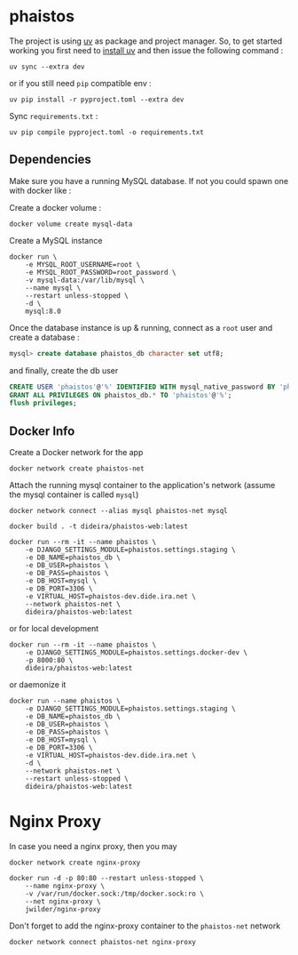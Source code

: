 # phaistos

The project is using [uv](https://docs.astral.sh/uv) as package and project 
manager. So, to get started working you first need to [install uv](https://docs.astral.sh/uv/getting-started/installation/)
and then issue the following command : 

```commandline
uv sync --extra dev
```

or if you still need `pip` compatible env : 

```commandline
uv pip install -r pyproject.toml --extra dev 
```

Sync `requirements.txt` : 

```commandline
uv pip compile pyproject.toml -o requirements.txt
```

## Dependencies

Make sure you have a running MySQL database. If not you could 
spawn one with docker like :

Create a docker volume :
```commandline
docker volume create mysql-data
```

Create a MySQL instance
```commandline
docker run \
    -e MYSQL_ROOT_USERNAME=root \
    -e MYSQL_ROOT_PASSWORD=root_password \
    -v mysql-data:/var/lib/mysql \
    --name mysql \
    --restart unless-stopped \
    -d \
    mysql:8.0
```

Once the database instance is up & running, connect as a `root`
user and create a database :

```sql
mysql> create database phaistos_db character set utf8;
```

and finally, create the db user

```sql
CREATE USER 'phaistos'@'%' IDENTIFIED WITH mysql_native_password BY 'phaistos';
GRANT ALL PRIVILEGES ON phaistos_db.* TO 'phaistos'@'%';
flush privileges;
```



## Docker Info

Create a Docker network for the app
```commandline
docker network create phaistos-net
```

Attach the running mysql container to the application's network (assume the mysql container is called `mysql`)

```commandline
docker network connect --alias mysql phaistos-net mysql
```
```commandline
docker build . -t dideira/phaistos-web:latest
```

```commandline
docker run --rm -it --name phaistos \
    -e DJANGO_SETTINGS_MODULE=phaistos.settings.staging \
    -e DB_NAME=phaistos_db \
    -e DB_USER=phaistos \
    -e DB_PASS=phaistos \
    -e DB_HOST=mysql \
    -e DB_PORT=3306 \
    -e VIRTUAL_HOST=phaistos-dev.dide.ira.net \
    --network phaistos-net \
    dideira/phaistos-web:latest
```

or for local development

```commandline
docker run --rm -it --name phaistos \
    -e DJANGO_SETTINGS_MODULE=phaistos.settings.docker-dev \
    -p 8000:80 \
    dideira/phaistos-web:latest
```

or daemonize it
```commandline
docker run --name phaistos \
    -e DJANGO_SETTINGS_MODULE=phaistos.settings.staging \
    -e DB_NAME=phaistos_db \
    -e DB_USER=phaistos \
    -e DB_PASS=phaistos \
    -e DB_HOST=mysql \
    -e DB_PORT=3306 \
    -e VIRTUAL_HOST=phaistos-dev.dide.ira.net \
    -d \
    --network phaistos-net \
    --restart unless-stopped \
    dideira/phaistos-web:latest
```

# Nginx Proxy

In case you need a nginx proxy, then you may

```commandline
docker network create nginx-proxy
```

```commandline
docker run -d -p 80:80 --restart unless-stopped \
    --name nginx-proxy \
    -v /var/run/docker.sock:/tmp/docker.sock:ro \
    --net nginx-proxy \
    jwilder/nginx-proxy
```

Don't forget to add the nginx-proxy container to the `phaistos-net` network
```commandline
docker network connect phaistos-net nginx-proxy
```
